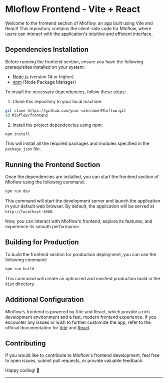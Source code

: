 # Mloflow Frontend - Vite + React

Welcome to the frontend section of Mloflow, an app built using Vite and React! This repository contains the client-side code for Mloflow, where users can interact with the application's intuitive and efficient interface.

## Dependencies Installation

Before running the frontend section, ensure you have the following prerequisites installed on your system:

- [Node.js](https://nodejs.org) (version 14 or higher)
- [npm](https://www.npmjs.com/) (Node Package Manager)

To install the necessary dependencies, follow these steps:

1. Clone this repository to your local machine:

```bash
git clone https://github.com/your-username/Mloflow.git
cd Mloflow/frontend
```

2. Install the project dependencies using npm:

```bash
npm install
```

This will install all the required packages and modules specified in the `package.json` file.

## Running the Frontend Section

Once the dependencies are installed, you can start the frontend section of Mloflow using the following command:

```bash
npm run dev
```

This command will start the development server and launch the application in your default web browser. By default, the application will be served at `http://localhost:3000`.

Now, you can interact with Mloflow's frontend, explore its features, and experience its smooth performance.

## Building for Production

To build the frontend section for production deployment, you can use the following command:

```bash
npm run build
```

This command will create an optimized and minified production build in the `dist` directory.

## Additional Configuration

Mloflow's frontend is powered by Vite and React, which provide a rich development environment and a fast, modern frontend experience. If you encounter any issues or wish to further customize the app, refer to the official documentation for [Vite](https://vitejs.dev/) and [React](https://reactjs.org/).

## Contributing

If you would like to contribute to Mloflow's frontend development, feel free to open issues, submit pull requests, or provide valuable feedback.

Happy coding! 🚀

---
